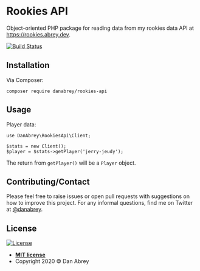 # Rookies API

Object-oriented PHP package for reading data from my rookies data API at https://rookies.abrey.dev.

[![Build Status](https://travis-ci.com/danabrey/rookies-api.svg?branch=master)](https://travis-ci.com/danabrey/rookies-api)

## Installation

Via Composer:

`composer require danabrey/rookies-api`

## Usage

Player data:

```$php
use DanAbrey\RookiesApi\Client;

$stats = new Client();
$player = $stats->getPlayer('jerry-jeudy');
```

The return from `getPlayer()` will be a `Player` object.

## Contributing/Contact

Please feel free to raise issues or open pull requests with suggestions on how to improve this project. For any informal questions, find me on Twitter at [@danabrey](https://www.twiter.com/danabrey).

## License

[![License](http://img.shields.io/:license-mit-blue.svg?style=flat-square)](http://badges.mit-license.org)

- **[MIT license](http://opensource.org/licenses/mit-license.php)**
- Copyright 2020 © Dan Abrey
